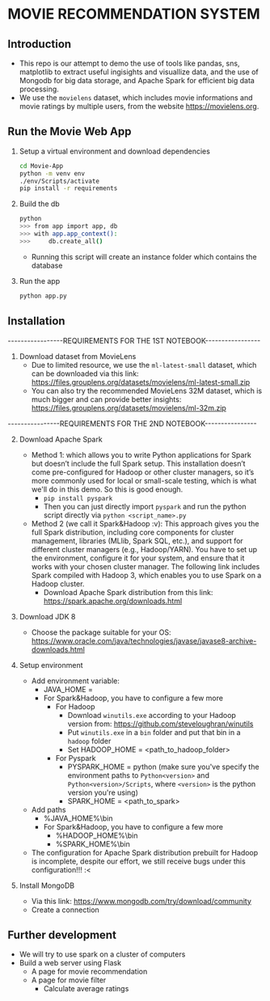 # MOVIE RECOMMENDATION SYSTEM

## Introduction
- This repo is our attempt to demo the use of tools like pandas, sns, matplotlib to extract useful ingisights and visuallize data, and the use of Mongodb for big data storage, and Apache Spark for efficient big data processing.
- We use the `movielens` dataset, which includes movie informations and movie ratings by multiple users, from the website https://movielens.org.

## Run the Movie Web App
1. Setup a virtual environment and download dependencies
    ```sh
    cd Movie-App
    python -m venv env
    ./env/Scripts/activate
    pip install -r requirements
    ```

2. Build the db
    ```sh
    python
    >>> from app import app, db
    >>> with app.app_context():
    >>>     db.create_all()
    ```
    - Running this script will create an instance folder which contains the database

3. Run the app
    ```sh
    python app.py
    ```

## Installation
-----------------REQUIREMENTS FOR THE 1ST NOTEBOOK-----------------

1. Download dataset from MovieLens
    - Due to limited resource, we use the `ml-latest-small` dataset, which can be downloaded via this link: https://files.grouplens.org/datasets/movielens/ml-latest-small.zip
    - You can also try the recommended MovieLens 32M dataset, which is much bigger and can provide better insights: https://files.grouplens.org/datasets/movielens/ml-32m.zip
    

----------------REQUIREMENTS FOR THE 2ND NOTEBOOK----------------

2. Download Apache Spark
    - Method 1: which allows you to write Python applications for Spark but doesn’t include the full Spark setup. This installation doesn’t come pre-configured for Hadoop or other cluster managers, so it’s more commonly used for local or small-scale testing, which is what we'll do in this demo. So this is good enough.
        - `pip install pyspark`
        - Then you can just directly import `pyspark` and run the python script directly via `python <script_name>.py`
    - Method 2 (we call it Spark&Hadoop :v): This approach gives you the full Spark distribution, including core components for cluster management, libraries (MLlib, Spark SQL, etc.), and support for different cluster managers (e.g., Hadoop/YARN). You have to set up the environment, configure it for your system, and ensure that it works with your chosen cluster manager. The following link includes Spark compiled with Hadoop 3, which enables you to use Spark on a Hadoop cluster.
        - Download Apache Spark distribution from this link: https://spark.apache.org/downloads.html

3. Download JDK 8
    - Choose the package suitable for your OS: https://www.oracle.com/java/technologies/javase/javase8-archive-downloads.html

4. Setup environment
    - Add environment variable:
        - JAVA_HOME = <path-to-your-jdk>
        - For Spark&Hadoop, you have to configure a few more
            - For Hadoop
                - Download `winutils.exe` according to your Hadoop version from: https://github.com/steveloughran/winutils
                - Put `winutils.exe` in a `bin` folder and put that bin in a `hadoop` folder
                - Set HADOOP_HOME = <path_to_hadoop_folder>
            - For Pyspark
                - PYSPARK_HOME = python (make sure you've specify the environment paths to `Python<version>` and `Python<version>/Scripts`, where `<version>` is the python version you're using)
                - SPARK_HOME = <path_to_spark>
    - Add paths
        - %JAVA_HOME%\bin
        - For Spark&Hadoop, you have to configure a few more
            - %HADOOP_HOME%\bin
            - %SPARK_HOME%\bin
    - The configuration for Apache Spark distribution prebuilt for Hadoop is incomplete, despite our effort, we still receive bugs under this configuration!!! :<

5. Install MongoDB
    - Via this link: https://www.mongodb.com/try/download/community
    - Create a connection

## Further development
- We will try to use spark on a cluster of computers
- Build a web server using Flask
    - A page for movie recommendation
    - A page for movie filter
        - Calculate average ratings
